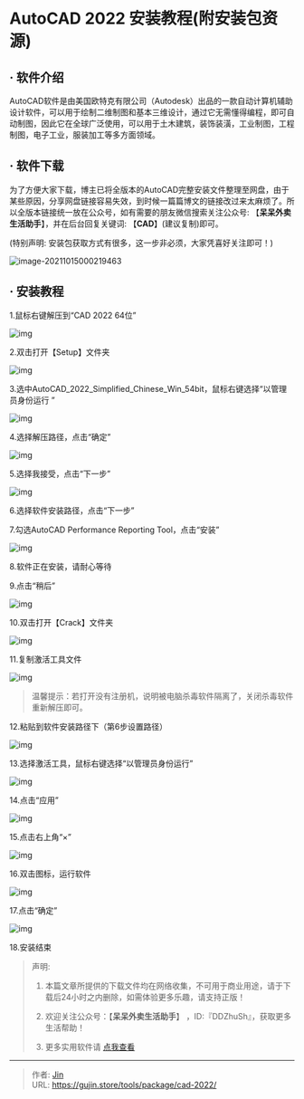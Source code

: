 # AutoCAD 2022 安装教程(附安装包资源)


## · 软件介绍
AutoCAD软件是由美国欧特克有限公司（Autodesk）出品的一款自动计算机辅助设计软件，可以用于绘制二维制图和基本三维设计，通过它无需懂得编程，即可自动制图，因此它在全球广泛使用，可以用于土木建筑，装饰装潢，工业制图，工程制图，电子工业，服装加工等多方面领域。

## · 软件下载
为了方便大家下载，博主已将全版本的AutoCAD完整安装文件整理至网盘，由于某些原因，分享网盘链接容易失效，到时候一篇篇博文的链接改过来太麻烦了。所以全版本链接统一放在公众号，如有需要的朋友微信搜索关注公众号: 【**呆呆外卖生活助手**】，并在后台回复关键词: 【**CAD**】(建议复制)即可。

(特别声明: 安装包获取方式有很多，这一步非必须，大家凭喜好关注即可！)

![image-20211015000219463](https://img.gujin.store/img/image-20211015000219463.png)

## · 安装教程

1.鼠标右键解压到“CAD 2022 64位”

![img](https://img.gujin.store/img/v2-b64b4298e289e77a269be839e0077757_720w.png)

2.双击打开【Setup】文件夹

![img](https://img.gujin.store/img/v2-c7481811571f2327c3f32ce84d58375b_720w.png)



3.选中AutoCAD_2022_Simplified_Chinese_Win_54bit，鼠标右键选择“以管理员身份运行 ”

![img](https://img.gujin.store/img/v2-2e1a6b21f0916c9156bf60200efd63c9_720w.png)

4.选择解压路径，点击“确定”

![img](https://img.gujin.store/img/v2-36040d8e728ac853c82bcab19d9ff72e_720w.png)

5.选择我接受，点击“下一步”

![img](https://img.gujin.store/img/v2-cf447ae7547fc9344f638a61284323a2_720w.png)

6.选择软件安装路径，点击“下一步”

7.勾选AutoCAD Performance Reporting Tool，点击“安装”

![img](https://img.gujin.store/img/v2-6f50fa3b8570bcdbe6edd544a9be8000_720w.png)

8.软件正在安装，请耐心等待

9.点击“稍后”

![img](https://img.gujin.store/img/v2-102cd6c3f8689c3f6c14ac4f440062da_720w.png)

10.双击打开【Crack】文件夹

![img](https://img.gujin.store/img/v2-4caf3e68649b0c0993ae79aade96fafe_720w.png)

11.复制激活工具文件

![img](https://img.gujin.store/img/v2-42395ac57f1848e3d8e80d896952c0b5_720w.png)

> 温馨提示：若打开没有注册机，说明被电脑杀毒软件隔离了，关闭杀毒软件重新解压即可。

12.粘贴到软件安装路径下（第6步设置路径）

![img](https://img.gujin.store/img/v2-2d2bd859ec0cc38a6fbd3d4ec5c30a1b_720w.png)

13.选择激活工具，鼠标右键选择“以管理员身份运行”

![img](https://img.gujin.store/img/v2-0af5f30187422d05648b52d00cb15265_720w.png)

14.点击“应用”

![img](https://img.gujin.store/img/v2-4868fd03c281f389fa9afe77453e7865_720w.png)



15.点击右上角“×”

![img](https://img.gujin.store/img/v2-3c443a7faf6f9b94a449b4cc19dd1df5_720w.png)



16.双击图标，运行软件

![img](https://img.gujin.store/img/v2-c3219515fdc31d8b53fe257996fb0f70_720w.png)

17.点击“确定”

![img](https://img.gujin.store/img/v2-e28b8c39651c47f557e5bdac10b6dc74_720w.png)

18.安装结束




> 声明: 
>
> 1. 本篇文章所提供的下载文件均在网络收集，不可用于商业用途，请于下载后24小时之内删除，如需体验更多乐趣，请支持正版！
>
> 2. 欢迎关注公众号：【**呆呆外卖生活助手**】 ，ID:『DDZhuSh』，获取更多生活帮助！
>
> 3. 更多实用软件请  [点我查看](/tools)


---

> 作者: [Jin](https://img.gujin.store/img/favicon.ico)  
> URL: https://gujin.store/tools/package/cad-2022/  

